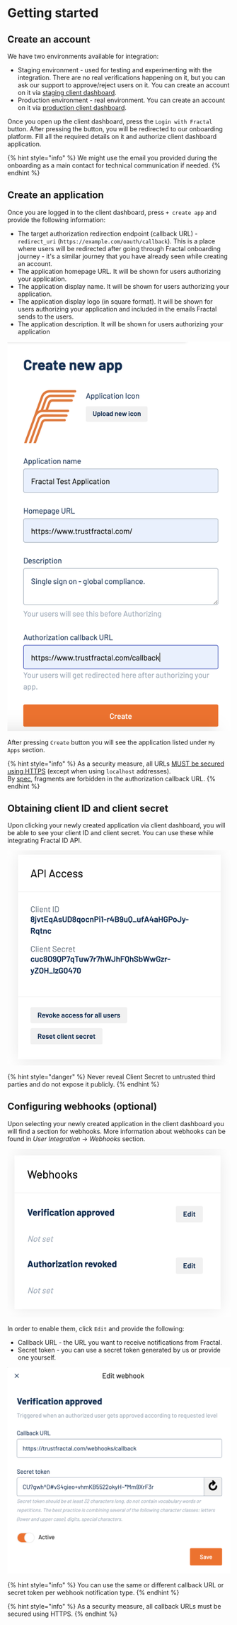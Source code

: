 # Getting started

## Create an account

We have two environments available for integration:

* Staging environment - used for testing and experimenting with the integration. There are no real verifications happening on it, but you can ask our support to approve/reject users on it. You can create an account on it via [staging client dashboard](https://developer.next.fractal.id/).
* Production environment - real environment. You can create an account on it via [production client dashboard](https://developer.fractal.id/).

Once you open up the client dashboard, press the `Login with Fractal` button. After pressing the button, you will be redirected to our onboarding platform. Fill all the required details on it and authorize client dashboard application.

{% hint style="info" %}
We might use the email you provided during the onboarding as a main contact for technical communication if needed.
{% endhint %}

## Create an application

Once you are logged in to the client dashboard, press `+ create app` and provide the following information:

* The target authorization redirection endpoint \(callback URL\) - `redirect_uri` \(`https://example.com/oauth/callback`\). This is a place where users will be redirected after going through Fractal onboarding journey - it's a similar journey that you have already seen while creating an account.
* The application homepage URL. It will be shown for users authorizing your application.
* The application display name. It will be shown for users authorizing your application.
* The application display logo \(in square format\). It will be shown for users authorizing your application and included in the emails Fractal sends to the users.
* The application description. It will be shown for users authorizing your application

![Creating new application via client dashboard](.gitbook/assets/screenshot-2019-07-04-at-19.08.35.png)

After pressing `Create` button you will see the application listed under `My Apps` section.

{% hint style="info" %}
As a security measure, all URLs [MUST be secured using HTTPS](https://tools.ietf.org/html/rfc6749#section-3.1.2.1) \(except when using `localhost` addresses\).  
By [spec](https://tools.ietf.org/html/rfc6749#section-3.1), fragments are forbidden in the authorization callback URL.
{% endhint %}

## Obtaining client ID and client secret

Upon clicking your newly created application via client dashboard, you will be able to see your client ID and client secret. You can use these while integrating Fractal ID API.

![](.gitbook/assets/screenshot-2019-07-04-at-19.13.32.png)

{% hint style="danger" %}
Never reveal Client Secret to untrusted third parties and do not expose it publicly.
{% endhint %}

## Configuring webhooks \(optional\)

Upon selecting your newly created application in the client dashboard you will find a section for webhooks. More information about webhooks can be found in _User Integration_ -&gt; _Webhooks_ section.

![](.gitbook/assets/screenshot-2019-07-04-at-19.17.29.png)

In order to enable them, click `Edit` and provide the following:

* Callback URL - the URL you want to receive notifications from Fractal.
* Secret token - you can use a secret token generated by us or provide one yourself.

![Editing webhook](.gitbook/assets/screenshot-2019-07-04-at-19.27.38.png)

{% hint style="info" %}
You can use the same or different callback URL or secret token per webhook notification type.
{% endhint %}

{% hint style="info" %}
As a security measure, all callback URLs must be secured using HTTPS.
{% endhint %}



